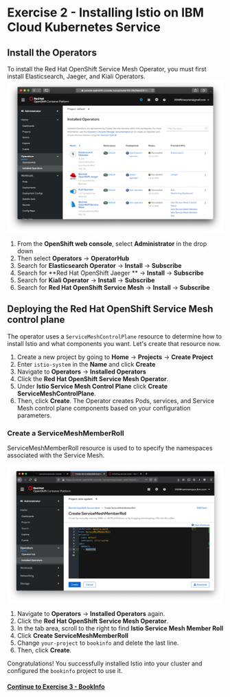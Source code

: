 # Exercise 2 - Installing Istio on IBM Cloud Kubernetes Service


## Install the Operators
To install the Red Hat OpenShift Service Mesh Operator, you must first install Elasticsearch, Jaeger, and Kiali Operators.
![](assets/../../assets/installed-opertors.png)
  
1. From the **OpenShift web console**, select **Administrator** in the drop down
2. Then select **Operators** -> **OperatorHub**
3. Search for **Elasticsearch Operator** -> **Install** -> **Subscribe**
4. Search for **Red Hat OpenShift Jaeger ** -> **Install** -> **Subscribe**
5. Search for **Kiali Operator** -> **Install** -> **Subscribe**
6. Search for **Red Hat OpenShift Service Mesh** -> **Install** -> **Subscribe**


## Deploying the Red Hat OpenShift Service Mesh control plane

The operator uses a `ServiceMeshControlPlane` resource to determine how to install Istio and what components you want. Let's create that resource now.

1.  Create a new project by going to **Home** -> **Projects** -> **Create Project**
2.  Enter `istio-system` in the **Name** and click **Create**
3.  Navigate to **Operators** -> **Installed Operators**
4.  Click the **Red Hat OpenShift Service Mesh Operator**. 
5.  Under **Istio Service Mesh Control Plane** click **Create ServiceMeshControlPlane**.
6.  Then, click **Create**. The Operator creates Pods, services, and Service Mesh control plane components based on your configuration parameters.

### Create a ServiceMeshMemberRoll
ServiceMeshMemberRoll resource is used to to specify the namespaces associated with the Service Mesh.

![](assets/../../assets/servicemeshmemberroll.png)

1. Navigate to **Operators** → **Installed Operators** again.
2. Click the **Red Hat OpenShift Service Mesh Operator**.
3. In the tab area, scroll to the right to find **Istio Service Mesh Member Roll** 
4. Click **Create ServiceMeshMemberRoll**
5. Change `your-project` to `bookinfo` and delete the last line.
6. Then, click **Create**. 
    
Congratulations! You successfully installed Istio into your cluster and configured the `bookinfo` project to use it.


#### [Continue to Exercise 3 - BookInfo](../exercise-3/README.md)
